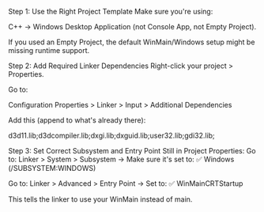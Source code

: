 Step 1: Use the Right Project Template
Make sure you're using:

C++ → Windows Desktop Application (not Console App, not Empty Project).

If you used an Empty Project, the default WinMain/Windows setup might be missing runtime support.

Step 2: Add Required Linker Dependencies
Right-click your project > Properties.

Go to:

Configuration Properties > Linker > Input > Additional Dependencies

Add this (append to what's already there):

d3d11.lib;d3dcompiler.lib;dxgi.lib;dxguid.lib;user32.lib;gdi32.lib;

Step 3: Set Correct Subsystem and Entry Point
Still in Project Properties:
Go to:
Linker > System > Subsystem → Make sure it's set to:
✅ Windows (/SUBSYSTEM:WINDOWS)

Go to:
Linker > Advanced > Entry Point → Set to:
✅ WinMainCRTStartup

This tells the linker to use your WinMain instead of main.